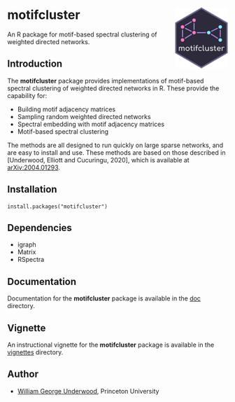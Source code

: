 # motifcluster <img src="https://github.com/WGUNDERWOOD/motifcluster/raw/main/sticker/hex_sticker_small.png" alt="motifcluster sticker" align="right" width=120/>

An R package for motif-based spectral clustering of weighted directed networks.

## Introduction

The **motifcluster** package provides
implementations of motif-based spectral clustering
of weighted directed networks in R.
These provide the capability for:

- Building motif adjacency matrices
- Sampling random weighted directed networks
- Spectral embedding with motif adjacency matrices
- Motif-based spectral clustering

The methods are all designed to run quickly on large sparse networks,
and are easy to install and use.
These methods are based on those described in
[Underwood, Elliott and Cucuringu, 2020],
which is available at
[arXiv:2004.01293](https://arxiv.org/abs/2004.01293).

## Installation

```
install.packages("motifcluster")
```

## Dependencies

- igraph
- Matrix
- RSpectra

## Documentation

Documentation for the **motifcluster** package
is available in the
[doc](https://github.com/WGUNDERWOOD/motifcluster/tree/main/R/doc)
directory.

## Vignette

An instructional vignette for the **motifcluster** package
is available in the
[vignettes](https://github.com/WGUNDERWOOD/motifcluster/tree/main/R/vignettes)
directory.

## Author

- [William George Underwood](https://wgunderwood.github.io/),
    Princeton University

